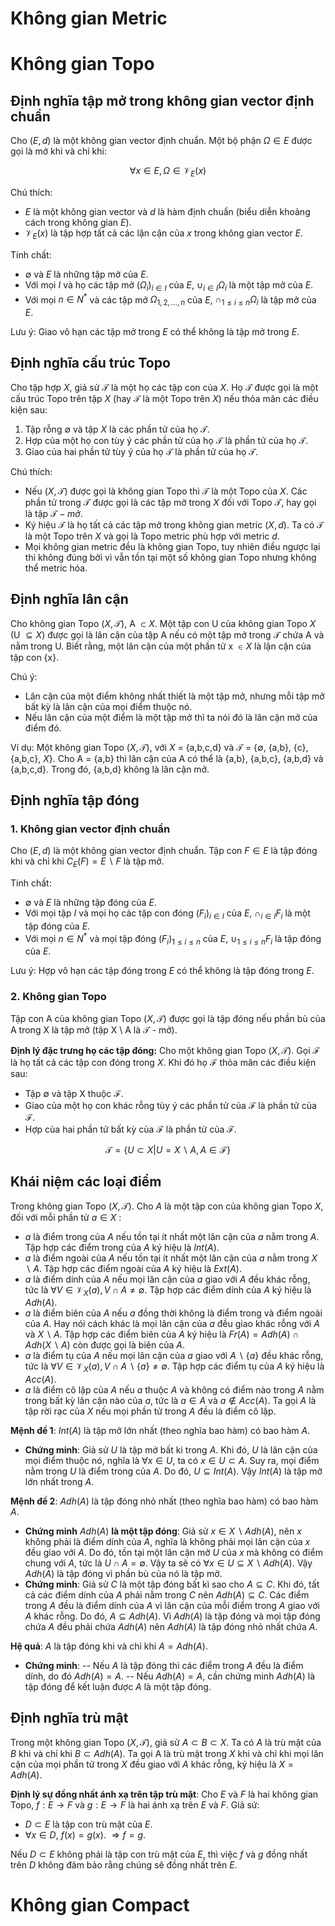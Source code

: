# Không gian Metric

# Không gian Topo

## Định nghĩa tập mở trong không gian vector định chuẩn

Cho $(E,d)$ là một không gian vector định chuẩn. Một bộ phận $\Omega \in E$ được gọi là mở khi và chỉ khi:

$$\forall x \in E, \Omega \in \mathcal{V}_E(x)$$

Chú thích:
- $E$ là một không gian vector và $d$ là hàm định chuẩn (biểu diễn khoảng cách trong không gian $E$).
- $\mathcal{V}_E(x)$ là tập hợp tất cả các lận cận của $x$ trong không gian vector $E$.

Tính chất:
-  $\emptyset$ và $E$ là những tập mở của $E$.
- Với mọi $I$ và họ các tập mở $`(\Omega_i)_{i \in I}`$ của $E$, $\cup_{i \in I}\Omega_i$ là một tập mở của $E$.
- Với mọi $n \in N^{*}$ và các tập mở $\Omega_{1,2,...,n}$ của $E$, $\cap_{1 \leq i \leq n}\Omega_i$ là tập mở của $E$.

Lưu ý: Giao vô hạn các tập mở trong $E$ có thể không là tập mở trong $E$.

## Định nghĩa cấu trúc Topo

Cho tập hợp $X$, giả sử $\mathcal{T}$ là một họ các tập con của $X$. Họ $\mathcal{T}$ được gọi là một cấu trúc Topo trên tập $X$ (hay $\mathcal{T}$ là một Topo trên $X$) nếu thỏa mãn các điều kiện sau:
1. Tập rỗng $\emptyset$ và tập $X$ là các phần tử của họ $\mathcal{T}$.
2. Hợp của một họ con tùy ý các phần tử của họ $\mathcal{T}$ là phần tử của họ $\mathcal{T}$.
3. Giao của hai phần tử tùy ý của họ $\mathcal{T}$ là phần tử của họ $\mathcal{T}$.

Chú thích:
- Nếu $(X,\mathcal{T})$ được gọi là không gian Topo thì $\mathcal{T}$ là một Topo của $X$. Các phần tử trong $\mathcal{T}$ được gọi là các tập mở trong $X$ đối với Topo $\mathcal{T}$, hay gọi là tập $\mathcal{T}-mở$.
- Ký hiệu $\mathcal{T}$ là họ tất cả các tập mở trong không gian metric $(X,d)$. Ta có $\mathcal{T}$ là một Topo trên $X$ và gọi là Topo metric phù hợp với metric $d$.
- Mọi không gian metric đều là không gian Topo, tuy nhiên điều ngược lại thì không đúng bởi vì vẫn tồn tại một số không gian Topo nhưng không thể metric hóa.

## Định nghĩa lân cận

Cho không gian Topo $(X,\mathcal{T})$, A $\subset X$. Một tập con U của không gian Topo $X$ (U $\subseteq X$) được gọi là lân cận của tập A nếu có một tập mở trong $\mathcal{T}$ chứa A và nằm trong U. Biết rằng, một lân cận của một phần tử x $\in X$ là lận cận của tập con {x}.

Chú ý:
- Lân cận của một điểm không nhất thiết là một tập mở, nhưng mỗi tập mở bất kỳ là lân cận của mọi điểm thuộc nó.
- Nếu lân cận của một điểm là một tập mở thì ta nói đó là lân cận mở của điểm đó.

Ví dụ: Một không gian Topo $(X,\mathcal{T})$, với $X$ = {a,b,c,d} và $\mathcal{T}$ = {$`\emptyset`$, {a,b}, {c}, {a,b,c}, $X$}. Cho A = {a,b} thì lân cận của A có thể là {a,b}, {a,b,c}, {a,b,d} và {a,b,c,d}. Trong đó, {a,b,d} không là lân cận mở.

## Định nghĩa tập đóng

### 1. Không gian vector định chuẩn

Cho $(E,d)$ là một không gian vector định chuẩn. Tập con $F \in E$ là tập đóng khi và chỉ khi $C_E(F) = E\backslash F$ là tập mở.

Tính chất:
-  $\emptyset$ và $E$ là những tập đóng của $E$.
- Với mọi tập $I$ và mọi họ các tập con đóng $`(F_i)_{i \in I}`$ của $E$, $\cap_{i \in I}$$`F_i`$ là một tập đóng của $E$.
- Với mọi $n \in N^*$ và mọi tập đóng $`(F_i)_{1 \leq i \leq n}`$ của $E$, $\cup_{1 \leq i \leq n}F_i$ là tập đóng của $E$.

Lưu ý: Hợp vô hạn các tập đóng trong $E$ có thể không là tập đóng trong $E$.

### 2. Không gian Topo

Tập con A của không gian Topo $(X,\mathcal{T})$ được gọi là tập đóng nếu phần bù của A trong X là tập mở (tập X \ A là $\mathcal{T}$ - mở).

**Định lý đặc trưng họ các tập đóng:** Cho một không gian Topo $(X,\mathcal{T})$. Gọi $\mathcal{F}$ là họ tất cả các tập con đóng trong $X$. Khi đó họ $\mathcal{F}$ thỏa mãn các điều kiện sau:
- Tập $\emptyset$ và tập X thuộc $\mathcal{F}$.
- Giao của một họ con khác rỗng tùy ý các phần tử của $\mathcal{F}$ là phần tử của $\mathcal{F}$.
- Hợp của hai phần tử bất kỳ của $\mathcal{F}$ là phần tử của $\mathcal{F}$.

$$\mathcal{T} = \{U \subset X | U = X \backslash A, A \in \mathcal{F}\}$$

## Khái niệm các loại điểm

Trong không gian Topo $(X, \mathcal{T})$. Cho $A$ là một tập con của không gian Topo $X$, đối với mỗi phần tử $a \in X$ :
- $a$ là điểm trong của $A$ nếu tồn tại ít nhất một lân cận của $a$ nằm trong $A$. Tập hợp các điểm trong của $A$ ký hiệu là $Int(A)$.
- $a$ là điểm ngoài của $A$ nếu tồn tại ít nhất một lân cận của $a$ nằm trong $X\backslash A$. Tập hợp các điểm ngoài của $A$ ký hiệu là $Ext(A)$.
- $a$ là điểm dính của $A$ nếu mọi lân cận của $a$ giao với $A$ đều khác rỗng, tức là $\forall V \in \mathcal{V}_X(a), V \cap A \neq \emptyset$. Tập hợp các điểm dính của $A$ ký hiệu là $Adh(A)$.
- $a$ là điểm biên của $A$ nếu $a$ đồng thời không là điểm trong và điểm ngoài của $A$. Hay nói cách khác là mọi lân cận của $a$ đều giao khác rỗng với $A$ và $X \backslash A$. Tập hợp các điểm biên của $A$ ký hiệu là $Fr(A) = Adh(A) \cap Adh(X\backslash A)$ còn được gọi là biên của $A$.
- $a$ là điểm tụ của $A$ nếu mọi lân cận của $a$ giao với $A \backslash \{a\}$ đều khác rỗng, tức là $\forall V \in \mathcal{V}_X(a), V \cap A \backslash \{a\} \neq \emptyset$. Tập hợp các điểm tụ của $A$ ký hiệu là $Acc(A)$.
- $a$ là điểm cô lập của $A$ nếu $a$ thuộc $A$ và không có điểm nào trong $A$ nằm trong bất kỳ lân cận nào của $a$, tức là $a \in A$ và $a \notin Acc(A)$. Ta gọi $A$ là tập rời rạc của $X$ nếu mọi phần tử trong $A$ đều là điểm cô lập.

**Mệnh đề 1**: $Int(A)$ là tập mở lớn nhất (theo nghĩa bao hàm) có bao hàm $A$.

- **Chứng minh**: Giả sử $U$ là tập mở bất kì trong $A$. Khi đó, $U$ là lân cận của mọi điểm thuộc nó, nghĩa là $\forall x \in U$, ta có $x \in U \subset A$. Suy ra, mọi điểm nằm trong $U$ là điểm trong của $A$. Do đó, $U \subseteq Int(A)$. Vậy $Int(A)$ là tập mở lớn nhất trong $A$.

**Mệnh đề 2**: $Adh(A)$ là tập đóng nhỏ nhất (theo nghĩa bao hàm) có bao hàm $A$.

- **Chứng minh** $Adh(A)$ **là một tập đóng**: Giả sử $x \in X \backslash Adh(A)$, nên $x$ không phải là điểm dính của $A$, nghĩa là không phải mọi lân cận của $x$ đều giao với $A$. Do đó, tồn tại một lân cận mở $U$ của $x$ mà không có điểm chung với $A$, tức là $U \cap A = \emptyset$. Vậy ta sẽ có $\forall x \in U \subseteq X \backslash Adh(A)$. Vậy $Adh(A)$ là tập đóng vì phần bù của nó là tập mở.
- **Chứng minh**: Giả sử $C$ là một tập đóng bất kì sao cho $A \subseteq C$. Khi đó, tất cả các điểm dính của $A$ phải nằm trong $C$ nên $Adh(A) \subseteq C$. Các điểm trong $A$ đều là điểm dính của $A$ vì lân cận của mỗi điểm trong $A$ giao với $A$ khác rỗng. Do đó, $A \subseteq Adh(A)$. Vì $Adh(A)$ là tập đóng và mọi tập đóng chứa $A$ đều phải chứa $Adh(A)$ nên $Adh(A)$ là tập đóng nhỏ nhất chứa $A$.

**Hệ quả**: $A$ là tập đóng khi và chỉ khi $A = Adh(A)$.
- **Chứng minh**:
-- Nếu $A$ là tập đóng thì các điểm trong $A$ đều là điểm dính, do đó $Adh(A) = A$.
-- Nếu $Adh(A) = A$, cần chứng minh $Adh(A)$ là tập đóng để kết luận được $A$ là một tập đóng.

## Định nghĩa trù mật 

Trong một không gian Topo $(X, \mathcal{T})$, giả sử $A \subset B \subset X$. Ta có $A$ là trù mật của $B$ khi và chỉ khi $B \subset Adh(A)$. Ta gọi A là trù mật trong $X$ khi và chỉ khi mọi lân cận của mọi phần tử trong $X$ đều giao với $A$ khác rỗng, ký hiệu là  $X = Adh(A)$. 

**Định lý sự đồng nhất ánh xạ trên tập trù mật**: Cho $E$ và $F$ là hai không gian Topo, $f:E \rightarrow F$ và $g:E \rightarrow F$ là hai ánh xạ trên $E$ và $F$. Giả sử:
- $D \subset E$ là tập con trù mật của $E$.
- $\forall x \in D$, $f(x) = g(x)$.
$\Rightarrow f = g$.

Nếu $D \subset E$ không phải là tập con trù mật của $E$, thì việc $f$ và $g$ đồng nhất trên $D$ không đảm bảo rằng chúng sẽ đồng nhất trên $E$.

# Không gian Compact
